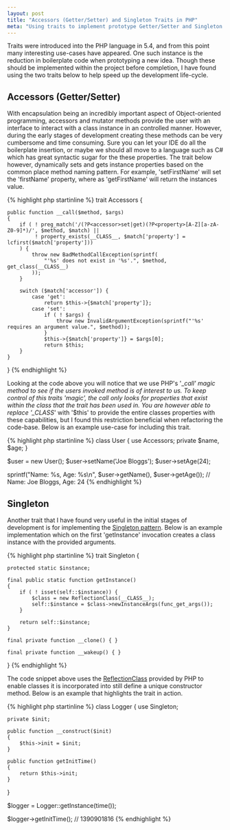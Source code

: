 ```yaml
---
layout: post
title: "Accessors (Getter/Setter) and Singleton Traits in PHP"
meta: "Using traits to implement prototype Getter/Setter and Singleton capabilities."
---
```


Traits were introduced into the PHP language in 5.4, and from this point many interesting use-cases have appeared.
One such instance is the reduction in boilerplate code when prototyping a new idea.
Though these should be implemented within the project before completion, I have found using the two traits below to help speed up the development life-cycle.
<!--more-->

## Accessors (Getter/Setter)

With encapsulation being an incredibly important aspect of Object-oriented programming, accessors and mutator methods provide the user with an interface to interact with a class instance in an controlled manner.
However, during the early stages of development creating these methods can be very cumbersome and time consuming.
Sure you can let your IDE do all the boilerplate insertion, or maybe we should all move to a language such as C# which has great syntactic sugar for the these properties.
The trait below however, dynamically sets and gets instance properties based on the common place method naming pattern.
For example, 'setFirstName' will set the 'firstName' property, where as 'getFirstName' will return the instances value.

{% highlight php startinline %}
trait Accessors {

    public function __call($method, $args)
    {
        if ( ! preg_match('/(?P<accessor>set|get)(?P<property>[A-Z][a-zA-Z0-9]*)/', $method, $match) ||
             ! property_exists(__CLASS__, $match['property'] = lcfirst($match['property']))
        ) {
            throw new BadMethodCallException(sprintf(
                "'%s' does not exist in '%s'.", $method, get_class(__CLASS__)
            ));
        }

        switch ($match['accessor']) {
            case 'get':
                return $this->{$match['property']};
            case 'set':
                if ( ! $args) {
                    throw new InvalidArgumentException(sprintf("'%s' requires an argument value.", $method));
                }
                $this->{$match['property']} = $args[0];
                return $this;
        }
    }

}
{% endhighlight %}

Looking at the code above you will notice that we use PHP's '\__call' magic method to see if the users invoked method is of interest to us.
To keep control of this traits 'magic', the call only looks for properties that exist within the class that the trait has been used in.
You are however able to replace '\__CLASS__' with '$this' to provide the entire classes properties with these capabilities, but I found this restriction beneficial when refactoring the code-base.
Below is an example use-case for including this trait.

{% highlight php startinline %}
class User {
    use Accessors;
    private $name, $age;
}

$user = new User();
$user->setName('Joe Bloggs');
$user->setAge(24);

sprintf("Name: %s, Age: %s\n", $user->getName(), $user->getAge()); // Name: Joe Bloggs, Age: 24
{% endhighlight %}

## Singleton

Another trait that I have found very useful in the initial stages of development is for implementing the [Singleton pattern](http://en.wikipedia.org/wiki/Singleton_pattern).
Below is an example implementation which on the first 'getInstance' invocation creates a class instance with the provided arguments.

{% highlight php startinline %}
trait Singleton {

    protected static $instance;

    final public static function getInstance()
    {
        if ( ! isset(self::$instance)) {
            $class = new ReflectionClass(__CLASS__);
            self::$instance = $class->newInstanceArgs(func_get_args());
        }

        return self::$instance;
    }

    final private function __clone() { }

    final private function __wakeup() { }

}
{% endhighlight %}

The code snippet above uses the [ReflectionClass](http://www.php.net/manual/en/class.reflectionclass.php) provided by PHP to enable classes it is incorporated into still define a unique constructor method.
Below is an example that highlights the trait in action.

{% highlight php startinline %}
class Logger {
    use Singleton;

    private $init;

    public function __construct($init)
    {
        $this->init = $init;
    }

    public function getInitTime()
    {
        return $this->init;
    }

}

$logger = Logger::getInstance(time());

$logger->getInitTime(); // 1390901816
{% endhighlight %}